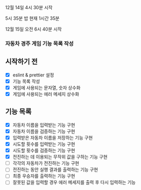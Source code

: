 12월 14일 4시 30분 시작

5시 35분 밥 현재 1시간 35분

12월 15일 오전 6시 40분 시작

### 자동차 경주 게임 기능 목록 작성

## 시작하기 전

- [x] eslint & prettier 설정
- [x] 기능 목록 작성
- [x] 게임에 사용되는 문자열, 숫자 상수화
- [x] 게임에 사용되는 에러 메세지 상수화

## 기능 목록

- [x] 자동차 이름을 입력받는 기능 구현
- [x] 자동차 이름을 검증하는 기능 구현
- [x] 입력받은 자동차 이름을 저장하는 기능 구현
- [x] 시도할 횟수를 입력받는 기능 구현
- [x] 시도할 횟수를 검증하는 기능 구현
- [x] 전진하는 데 이용되는 무작위 값을 구하는 기능 구현
- [ ] 각각의 자동차가 전진하는 기능 구현
- [ ] 전진하는 동안 실행 결과를 출력하는 기능 구현
- [ ] 최종 우승자를 출력하는 기능 구현
- [ ] 잘못된 값을 입력할 경우 에러 메세지를 출력 후 다시 입력하는 기능

